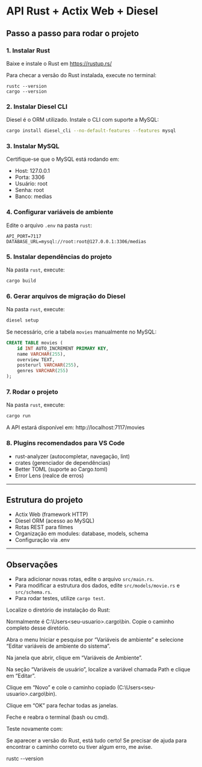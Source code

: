 # API Rust + Actix Web + Diesel

## Passo a passo para rodar o projeto

### 1. Instalar Rust
Baixe e instale o Rust em https://rustup.rs/

Para checar a versão do Rust instalada, execute no terminal:
```
rustc --version
cargo --version
```

### 2. Instalar Diesel CLI
Diesel é o ORM utilizado. Instale o CLI com suporte a MySQL:
```bash
cargo install diesel_cli --no-default-features --features mysql
```

### 3. Instalar MySQL
Certifique-se que o MySQL está rodando em:
- Host: 127.0.0.1
- Porta: 3306
- Usuário: root
- Senha: root
- Banco: medias

### 4. Configurar variáveis de ambiente
Edite o arquivo `.env` na pasta `rust`:
```
API_PORT=7117
DATABASE_URL=mysql://root:root@127.0.0.1:3306/medias
```

### 5. Instalar dependências do projeto
Na pasta `rust`, execute:
```bash
cargo build
```

### 6. Gerar arquivos de migração do Diesel
Na pasta `rust`, execute:
```bash
diesel setup
```
Se necessário, crie a tabela `movies` manualmente no MySQL:
```sql
CREATE TABLE movies (
    id INT AUTO_INCREMENT PRIMARY KEY,
    name VARCHAR(255),
    overview TEXT,
    posterurl VARCHAR(255),
    genres VARCHAR(255)
);
```

### 7. Rodar o projeto
Na pasta `rust`, execute:
```bash
cargo run
```
A API estará disponível em: http://localhost:7117/movies

### 8. Plugins recomendados para VS Code
- rust-analyzer (autocompletar, navegação, lint)
- crates (gerenciador de dependências)
- Better TOML (suporte ao Cargo.toml)
- Error Lens (realce de erros)

---

## Estrutura do projeto
- Actix Web (framework HTTP)
- Diesel ORM (acesso ao MySQL)
- Rotas REST para filmes
- Organização em modules: database, models, schema
- Configuração via .env

---

## Observações
- Para adicionar novas rotas, edite o arquivo `src/main.rs`.
- Para modificar a estrutura dos dados, edite `src/models/movie.rs` e `src/schema.rs`.
- Para rodar testes, utilize `cargo test`.


Localize o diretório de instalação do Rust:

Normalmente é C:\Users\<seu-usuario>\.cargo\bin.
Copie o caminho completo desse diretório.

Abra o menu Iniciar e pesquise por “Variáveis de ambiente” e selecione “Editar variáveis de ambiente do sistema”.

Na janela que abrir, clique em “Variáveis de Ambiente”.

Na seção “Variáveis de usuário”, localize a variável chamada Path e clique em “Editar”.

Clique em “Novo” e cole o caminho copiado (C:\Users\<seu-usuario>\.cargo\bin).

Clique em “OK” para fechar todas as janelas.

Feche e reabra o terminal (bash ou cmd).

Teste novamente com:

Se aparecer a versão do Rust, está tudo certo! Se precisar de ajuda para encontrar o caminho correto ou tiver algum erro, me avise.

rustc --version